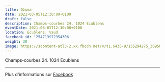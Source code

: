 ```yaml
---
title: Džuma
date: 2021-03-05T12:30:00+0100
draft: false
description: Champs-courbes 24. 1024 Ecublens
eventDate: 2021-03-05T12:30:00+0100
location: Écublens, Vaud
facebook_id: '254713972954306'
weight: 30
image: https://scontent-atl3-2.xx.fbcdn.net/v/t1.6435-9/155294275_3695079563921169_4909597834044538694_n.jpg?_nc_cat=101&ccb=1-7&_nc_sid=9e60e4&_nc_ohc=rMCfLQJL7J0Q7kNvwFVk5F7&_nc_oc=Adl8gn4eiUmHHvvEXv_dq8lt9MxbgrxFIfQzw5cL18KuZyfnc-LzSTjvyUnhuw_62n8&_nc_zt=23&_nc_ht=scontent-atl3-2.xx&edm=ABTKTjYEAAAA&_nc_gid=jcy-X-hJnaMRwiREyiJOKA&oh=00_AfRKIWGEhP2WSLadGcq2vnb9SPXiMtRi8K_tZo1SnGjHPg&oe=68B3A2DB
---
```


Champs-courbes 24. 1024 Ecublens

---

Plus d'informations sur [Facebook](https://facebook.com/events/254713972954306)